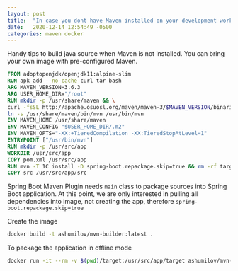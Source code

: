 ```yaml
---
layout: post
title:  "In case you dont have Maven installed on your development workstation..."
date:   2020-12-14 12:54:49 -0500
categories: maven docker
---
```

Handy tips to build java source when Maven is not installed.  You can bring your own image with pre-configured Maven.

```dockerfile
FROM adoptopenjdk/openjdk11:alpine-slim
RUN apk add --no-cache curl tar bash
ARG MAVEN_VERSION=3.6.3
ARG USER_HOME_DIR="/root"
RUN mkdir -p /usr/share/maven && \
curl -fsSL http://apache.osuosl.org/maven/maven-3/$MAVEN_VERSION/binaries/apache-maven-$MAVEN_VERSION-bin.tar.gz | tar -xzC /usr/share/maven --strip-components=1 && \
ln -s /usr/share/maven/bin/mvn /usr/bin/mvn
ENV MAVEN_HOME /usr/share/maven
ENV MAVEN_CONFIG "$USER_HOME_DIR/.m2"
ENV MAVEN_OPTS="-XX:+TieredCompilation -XX:TieredStopAtLevel=1"
ENTRYPOINT ["/usr/bin/mvn"]
RUN mkdir -p /usr/src/app
WORKDIR /usr/src/app
COPY pom.xml /usr/src/app
RUN mvn -T 1C install -D spring-boot.repackage.skip=true && rm -rf target
COPY src /usr/src/app/src
```

Spring Boot Maven Plugin needs `main` class to package sources into Spring Boot application.  At this point, we are only interested in pulling all dependencies into image, not creating the app, therefore `spring-boot.repackage.skip=true`

Create the image

```bash
docker build -t ashumilov/mvn-builder:latest .
```

To package the application in offline mode

```bash
docker run -it --rm -v $(pwd)/target:/usr/src/app/target ashumilov/mvn-builder package -T 1C -o -Dmaven.test.skip=true
```

